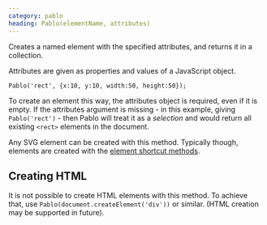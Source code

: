 ```yaml
---
category: pablo
heading: Pablo(elementName, attributes)
---
```


Creates a named element with the specified attributes, and returns it in a collection.

Attributes are given as properties and values of a JavaScript object.

    Pablo('rect', {x:10, y:10, width:50, height:50});

To create an element this way, the attributes object is required, even if it is empty. If the attributes argument is missing - in this example, giving `Pablo('rect')` - then Pablo will treat it as a _selection_ and would return all existing `<rect>` elements in the document.

Any SVG element can be created with this method. Typically though, elements are created with the [element shortcut methods][creation].


## Creating HTML

It is not possible to create HTML elements with this method. To achieve that, use `Pablo(document.createElement('div'))` or similar. (HTML creation may be supported in future).


[creation]: /api/#creation
